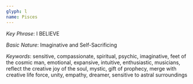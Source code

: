 ```yaml
---
glyph: l
name: Pisces
---
```


_Key Phrase_: I BELIEVE

_Basic Nature_: Imaginative and Self-Sacrificing

_Keywords_: sensitive, compassionate, spiritual, psychic, imaginative, feet of the cosmic man, 
emotional, expansive, intuitive, enthusiastic, musicians, reflect the creative joy of the soul, 
mystic, gift of prophecy, merge with creative life force, unity, empathy, dreamer, sensitive 
to astral surroundings